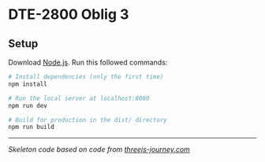 # DTE-2800 Oblig 3

## Setup
Download [Node.js](https://nodejs.org/en/download/).
Run this followed commands:

``` bash
# Install dependencies (only the first time)
npm install

# Run the local server at localhost:8080
npm run dev

# Build for production in the dist/ directory
npm run build
```

---
*Skeleton code based on code from [threejs-journey.com]('threejs-journey.com')*
